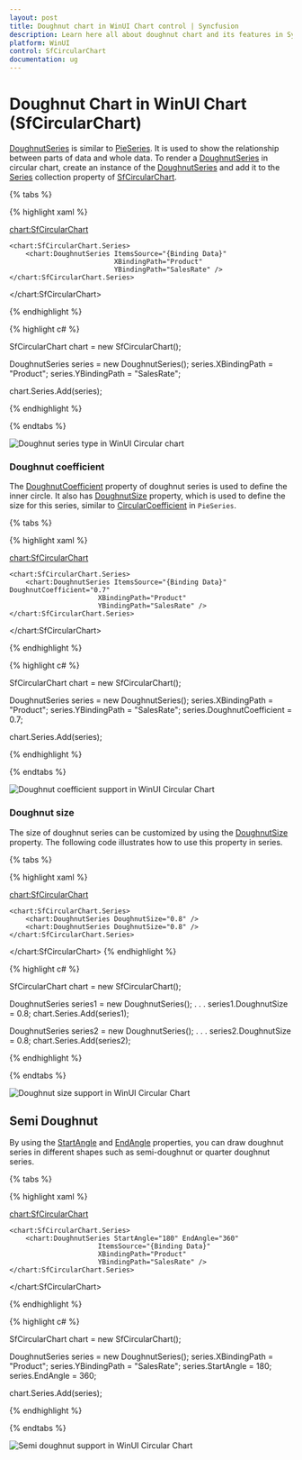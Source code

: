 ```yaml
---
layout: post
title: Doughnut chart in WinUI Chart control | Syncfusion
description: Learn here all about doughnut chart and its features in Syncfusion WinUI Chart (SfCircularChart) control.
platform: WinUI
control: SfCircularChart
documentation: ug
---
```


# Doughnut Chart in WinUI Chart (SfCircularChart)

[DoughnutSeries]() is similar to [PieSeries](). It is used to show the relationship between parts of data and whole data. To render a [DoughnutSeries]() in circular chart, create an instance of the [DoughnutSeries]() and add it to the [Series]() collection property of [SfCircularChart]().

{% tabs %}

{% highlight xaml %}

<chart:SfCircularChart>

    <chart:SfCircularChart.Series>
        <chart:DoughnutSeries ItemsSource="{Binding Data}" 
                              XBindingPath="Product" 
                              YBindingPath="SalesRate" />
    </chart:SfCircularChart.Series>

</chart:SfCircularChart>

{% endhighlight %}

{% highlight c# %}

SfCircularChart chart = new SfCircularChart();

DoughnutSeries series = new DoughnutSeries();
series.XBindingPath = "Product";
series.YBindingPath = "SalesRate";

chart.Series.Add(series);

{% endhighlight %}

{% endtabs %}

![Doughnut series type in WinUI Circular chart](Series_images/doughnut_chart.png)

### Doughnut coefficient

The [DoughnutCoefficient]() property of doughnut series is used to define the inner circle. It also has [DoughnutSize]() property, which is used to define the size for this series, similar to [CircularCoefficient]() in `PieSeries`.

{% tabs %}

{% highlight xaml %}

<chart:SfCircularChart>

    <chart:SfCircularChart.Series>
        <chart:DoughnutSeries ItemsSource="{Binding Data}" DoughnutCoefficient="0.7"
                          XBindingPath="Product" 
                          YBindingPath="SalesRate" />
    </chart:SfCircularChart.Series>

</chart:SfCircularChart>

{% endhighlight %}

{% highlight c# %}

SfCircularChart chart = new SfCircularChart();

DoughnutSeries series = new DoughnutSeries();
series.XBindingPath = "Product";
series.YBindingPath = "SalesRate";
series.DoughnutCoefficient = 0.7;

chart.Series.Add(series);

{% endhighlight %}

{% endtabs %}

![Doughnut coefficient support in WinUI Circular Chart](Series_images/doughnut_coefficient.png)

### Doughnut size

The size of doughnut series can be customized by using the [DoughnutSize]() property. The following code illustrates how to use this property in series.

{% tabs %}

{% highlight xaml %}

<chart:SfCircularChart>

    <chart:SfCircularChart.Series>
        <chart:DoughnutSeries DoughnutSize="0.8" />
        <chart:DoughnutSeries DoughnutSize="0.8" />
    </chart:SfCircularChart.Series>

</chart:SfCircularChart>
{% endhighlight %}

{% highlight c# %}

SfCircularChart chart = new SfCircularChart();

DoughnutSeries series1 = new DoughnutSeries();
. . .
series1.DoughnutSize = 0.8;
chart.Series.Add(series1);

DoughnutSeries series2 = new DoughnutSeries();
. . .
series2.DoughnutSize = 0.8;
chart.Series.Add(series2);

{% endhighlight %}

{% endtabs %}

![Doughnut size support in WinUI Circular Chart](Series_images/doughnut_size.png)

## Semi Doughnut

By using the [StartAngle]() and [EndAngle]() properties, you can draw doughnut series in different shapes such as semi-doughnut or quarter doughnut series.

{% tabs %}

{% highlight xaml %}

<chart:SfCircularChart>

    <chart:SfCircularChart.Series>
        <chart:DoughnutSeries StartAngle="180" EndAngle="360"
                          ItemsSource="{Binding Data}"
                          XBindingPath="Product" 
                          YBindingPath="SalesRate" />
    </chart:SfCircularChart.Series>

</chart:SfCircularChart>
    
{% endhighlight %}

{% highlight c# %}

SfCircularChart chart = new SfCircularChart();

DoughnutSeries series = new DoughnutSeries();
series.XBindingPath = "Product";
series.YBindingPath = "SalesRate";
series.StartAngle = 180;
series.EndAngle = 360;

chart.Series.Add(series);

{% endhighlight %}

{% endtabs %}

![Semi doughnut support in WinUI Circular Chart](Series_images/semi_doughnut_chart.png)